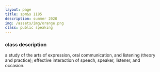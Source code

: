 ```yaml
---
layout: page
title: spm&s 1185
description: summer 2020
img: /assets/img/orange.png
class: public speaking
---
```

### class description
a study of the arts of expression, oral communication, and listening (theory and practice); effective interaction of speech, speaker, listener, and occasion. 
